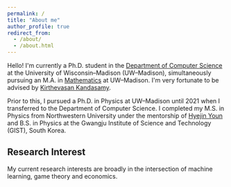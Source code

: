 ```yaml
---
permalink: /
title: "About me"
author_profile: true
redirect_from: 
  - /about/
  - /about.html
---
```


Hello! I'm currently a Ph.D. student in the [Department of Computer Science](https://www.cs.wisc.edu/) at the University of Wisconsin–Madison (UW–Madison), simultaneously pursuing an M.A. in [Mathematics](https://math.wisc.edu/) at UW–Madison. I'm very fortunate to be advised by [Kirthevasan Kandasamy](https://pages.cs.wisc.edu/~kandasamy/).

Prior to this, I pursued a Ph.D. in Physics at UW–Madison until 2021 when I transferred to the Department of Computer Science. I completed my M.S. in Physics from Northwestern University under the mentorship of [Hyejin Youn](http://hyoun.me/) and B.S. in Physics at the Gwangju Institute of Science and Technology (GIST), South Korea.

Research Interest
---
My current research interests are broadly in the intersection of machine learning, game theory and economics. 